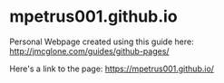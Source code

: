 # mpetrus001.github.io

Personal Webpage created using this guide here: http://jmcglone.com/guides/github-pages/

Here's a link to the page: https://mpetrus001.github.io/

